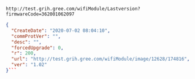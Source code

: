 `http://test.grih.gree.com/wifiModule/Lastversion?firmwareCode=362001062097`

```json
{
  "CreateDate": "2020-07-02 08:04:10",
  "commProtVer": "",
  "desc": "",
  "forcedUpgrade": 0,
  "r": 200,
  "url": "http://test.grih.gree.com/wifiModule/image/12628/174816",
  "ver": "1.02"
}```